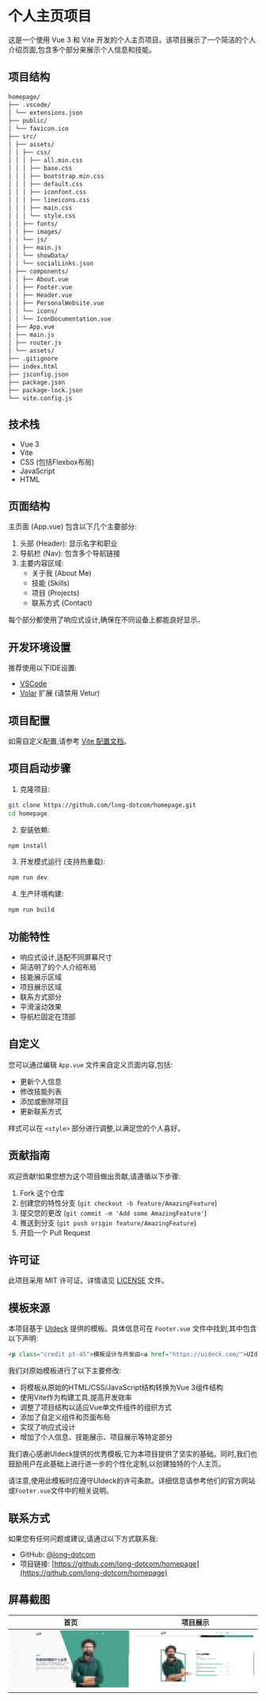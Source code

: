 # 个人主页项目

这是一个使用 Vue 3 和 Vite 开发的个人主页项目。该项目展示了一个简洁的个人介绍页面,包含多个部分来展示个人信息和技能。

## 项目结构

```
homepage/
├── .vscode/
│ └── extensions.json
├── public/
│ └── favicon.ico
├── src/
│ ├── assets/
│ │ ├── css/
│ │ │ ├── all.min.css
│ │ │ ├── base.css
│ │ │ ├── bootstrap.min.css
│ │ │ ├── default.css
│ │ │ ├── iconfont.css
│ │ │ ├── lineicons.css
│ │ │ ├── main.css
│ │ │ └── style.css
│ │ ├── fonts/
│ │ ├── images/
│ │ └── js/
│ │ ├── main.js
│ │ └── showData/
│ │ └── socialLinks.json
│ ├── components/
│ │ ├── About.vue
│ │ ├── Footer.vue
│ │ ├── Header.vue
│ │ ├── PersonalWebsite.vue
│ │ └── icons/
│ │ └── IconDocumentation.vue
│ ├── App.vue
│ ├── main.js
│ ├── router.js
│ └── assets/
├── .gitignore
├── index.html
├── jsconfig.json
├── package.json
├── package-lock.json
└── vite.config.js

```

## 技术栈

- Vue 3
- Vite
- CSS (包括Flexbox布局)
- JavaScript
- HTML

## 页面结构

主页面 (App.vue) 包含以下几个主要部分:

1. 头部 (Header): 显示名字和职业
2. 导航栏 (Nav): 包含多个导航链接
3. 主要内容区域:
   - 关于我 (About Me)
   - 技能 (Skills)
   - 项目 (Projects)
   - 联系方式 (Contact)

每个部分都使用了响应式设计,确保在不同设备上都能良好显示。

## 开发环境设置

推荐使用以下IDE设置:

- [VSCode](https://code.visualstudio.com/)
- [Volar](https://marketplace.visualstudio.com/items?itemName=Vue.volar) 扩展 (请禁用 Vetur)

## 项目配置

如需自定义配置,请参考 [Vite 配置文档](https://cn.vitejs.dev/config/)。

## 项目启动步骤

1. 克隆项目:

```sh
git clone https://github.com/long-dotcom/homepage.git
cd homepage
```

2. 安装依赖:

```sh
npm install
```

3. 开发模式运行 (支持热重载):

```sh
npm run dev
```

4. 生产环境构建:

```sh
npm run build
```

## 功能特性

- 响应式设计,适配不同屏幕尺寸
- 简洁明了的个人介绍布局
- 技能展示区域
- 项目展示区域
- 联系方式部分
- 平滑滚动效果
- 导航栏固定在顶部

## 自定义

您可以通过编辑 `App.vue` 文件来自定义页面内容,包括:

- 更新个人信息
- 修改技能列表
- 添加或删除项目
- 更新联系方式

样式可以在 `<style>` 部分进行调整,以满足您的个人喜好。

## 贡献指南

欢迎贡献!如果您想为这个项目做出贡献,请遵循以下步骤:

1. Fork 这个仓库
2. 创建您的特性分支 (`git checkout -b feature/AmazingFeature`)
3. 提交您的更改 (`git commit -m 'Add some AmazingFeature'`)
4. 推送到分支 (`git push origin feature/AmazingFeature`)
5. 开启一个 Pull Request

## 许可证

此项目采用 MIT 许可证。详情请见 [LICENSE](LICENSE) 文件。

## 模板来源

本项目基于 [UIdeck](https://uideck.com/) 提供的模板。具体信息可在 `Footer.vue` 文件中找到,其中包含以下声明:

```html
<p class="credit pt-45">模板设计与开发由<a href="https://uideck.com/">UIdeck</a>提供</p>
```

我们对原始模板进行了以下主要修改:

- 将模板从原始的HTML/CSS/JavaScript结构转换为Vue 3组件结构
- 使用Vite作为构建工具,提高开发效率
- 调整了项目结构以适应Vue单文件组件的组织方式
- 添加了自定义组件和页面布局
- 实现了响应式设计
- 增加了个人信息、技能展示、项目展示等特定部分

我们衷心感谢UIdeck提供的优秀模板,它为本项目提供了坚实的基础。同时,我们也鼓励用户在此基础上进行进一步的个性化定制,以创建独特的个人主页。

请注意,使用此模板时应遵守UIdeck的许可条款。详细信息请参考他们的官方网站或`Footer.vue`文件中的相关说明。

## 联系方式

如果您有任何问题或建议,请通过以下方式联系我:

- GitHub: [@long-dotcom](https://github.com/long-dotcom)
- 项目链接: [https://github.com/long-dotcom/homepage](https://github.com/long-dotcom/homepage)

## 屏幕截图

| 首页 |              项目展示              |
|:---:|:------------------------------:|
| ![首页](./screenshots/home.png) | ![关于](./screenshots/about.png) |
